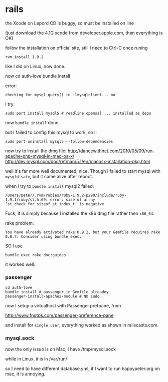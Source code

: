 # rails

the Xcode on Lepord CD is buggy, so must be installed on line

(just download the 4.1G xcode from developer.apple.com, then everything is OK)

follow the installation on official site, still I need to Ctrl-C once runing

    rvm install 1.9.2

like I did on Linux, now done.

now
    cd auth-love
    bundle install

error:

    checking for mysql_query() in -lmysqlclient... no

I try:
    
    sudo port install mysql5 # readline openssl ... installed as deps

now  `bundle install` done.

but I failed to config this mysql to work, so I:

    sudo port uninstall mysql5 ‑‑follow‑dependencies

now try to install the dmg file:
http://dancewithnet.com/2010/05/09/run-apache-php-mysql-in-mac-os-x/
http://dev.mysql.com/doc/refman/5.1/en/macosx-installation-pkg.html

well it's far more well documented, nice. Though I failed to start mysql with
`mysqld_safe`, but it came alive after reboot.

when I try to `bundle install` mysql2 failed:

    /Users/peter/.rvm/rubies/ruby-1.9.2-p290/include/ruby-1.9.1/ruby/st.h:69: error: size of array ‘st_check_for_sizeof_st_index_t’ is negative

Fuck, it is simply because I installed the x86 dmg file rather then `x86_64`.

rake problem:

    You have already activated rake 0.9.2, but your Gemfile requires rake 0.8.7. Consider using bundle exec.

SO I use

    bundle exec rake doc:guides

it worked well.

### passenger

    cd auth-love
    bundle install # passenger in Gemfile alreadey
    passenger-install-apache2-module # NO sudo

now I setup a virtualhost with Passenger.prefpane, from

http://www.fngtps.com/passenger-preference-pane

and install for  `single user`, everything worked as shown in railscasts.com.


### mysql.sock

now the only issue is on Mac, I have /tmp/mysql.sock

while in Linux, it is in /var/run/

so I need to have different database.yml, if I want to run happypeter.org
on mac, it is annoying.
